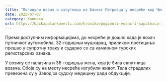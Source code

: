 ```yaml
---
title: "​Погинули возач и сапутница из Бачког Петровца у несрећи код Челарева"
date: 2025-07-07
category: Хроника
url: https://backapalankavesti.com/hronika/poginuli-vozac-i-saputnica-iz-backog-petrovca-u-nesreci-kod-celareva/
---
```


Према доступним информацијама, до несреће је дошло када је возач путничког аутомобила, 32-годишњи мушкарац, приликом претицања прешао у супротну траку и сударио се са камионом турских регистарских ознака.

У возилу се налазила и 38-годишња жена, која је била сапутница возача. Обоје су на месту несреће изгубили живот.​ Тела страдалих превезена су у Завод за судску медицину ради обдукције.​
